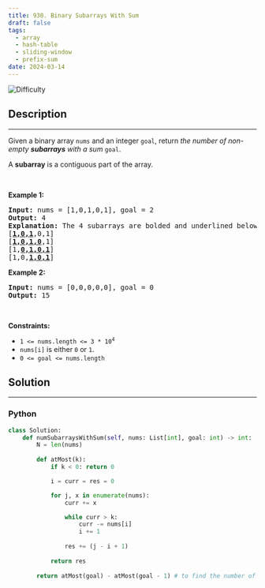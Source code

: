 ```yaml
---
title: 930. Binary Subarrays With Sum
draft: false
tags: 
  - array
  - hash-table
  - sliding-window
  - prefix-sum
date: 2024-03-14
---
```


![Difficulty](https://img.shields.io/badge/Difficulty-Medium-blue.svg)

## Description

---
<p>Given a binary array <code>nums</code> and an integer <code>goal</code>, return <em>the number of non-empty <strong>subarrays</strong> with a sum</em> <code>goal</code>.</p>

<p>A <strong>subarray</strong> is a contiguous part of the array.</p>

<p>&nbsp;</p>
<p><strong class="example">Example 1:</strong></p>

<pre>
<strong>Input:</strong> nums = [1,0,1,0,1], goal = 2
<strong>Output:</strong> 4
<strong>Explanation:</strong> The 4 subarrays are bolded and underlined below:
[<u><strong>1,0,1</strong></u>,0,1]
[<u><strong>1,0,1,0</strong></u>,1]
[1,<u><strong>0,1,0,1</strong></u>]
[1,0,<u><strong>1,0,1</strong></u>]
</pre>

<p><strong class="example">Example 2:</strong></p>

<pre>
<strong>Input:</strong> nums = [0,0,0,0,0], goal = 0
<strong>Output:</strong> 15
</pre>

<p>&nbsp;</p>
<p><strong>Constraints:</strong></p>

<ul>
	<li><code>1 &lt;= nums.length &lt;= 3 * 10<sup>4</sup></code></li>
	<li><code>nums[i]</code> is either <code>0</code> or <code>1</code>.</li>
	<li><code>0 &lt;= goal &lt;= nums.length</code></li>
</ul>


## Solution

---
### Python
``` py title='binary-subarrays-with-sum'
class Solution:
    def numSubarraysWithSum(self, nums: List[int], goal: int) -> int:
        N = len(nums)
        
        def atMost(k):
            if k < 0: return 0

            i = curr = res = 0

            for j, x in enumerate(nums):
                curr += x

                while curr > k:
                    curr -= nums[i]
                    i += 1
                
                res += (j - i + 1)
            
            return res
        
        return atMost(goal) - atMost(goal - 1) # to find the number of subarrays with exact "goal"

```

